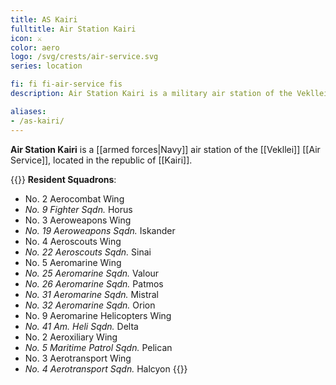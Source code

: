 ```yaml
---
title: AS Kairi
fulltitle: Air Station Kairi
icon: ⚔️
color: aero
logo: /svg/crests/air-service.svg
series: location

fi: fi fi-air-service fis
description: Air Station Kairi is a military air station of the Vekllei Air Service, located in the republic of Kairi.

aliases:
- /as-kairi/
---
```

**Air Station Kairi** is a [[armed forces|Navy]] air station of the [[Vekllei]] [[Air Service]], located in the republic of [[Kairi]].

{{<note table>}}
**Resident Squadrons**:

* No. 2 Aerocombat Wing
* *No. 9 Fighter Sqdn.* Horus
* No. 3 Aeroweapons Wing
* *No. 19 Aeroweapons Sqdn.* Iskander
* No. 4 Aeroscouts Wing
* *No. 22 Aeroscouts Sqdn.* Sinai
* No. 5 Aeromarine Wing
* *No. 25 Aeromarine Sqdn.* Valour
* *No. 26 Aeromarine Sqdn.* Patmos
* *No. 31 Aeromarine Sqdn.* Mistral
* *No. 32 Aeromarine Sqdn.* Orion
* No. 9 Aeromarine Helicopters Wing
* *No. 41 Am. Heli Sqdn.* Delta
* No. 2 Aeroxiliary Wing
* *No. 5 Maritime Patrol Sqdn.* Pelican
* No. 3 Aerotransport Wing
* *No. 4 Aerotransport Sqdn.* Halcyon
{{</note>}}

